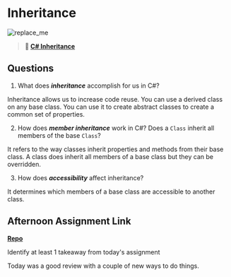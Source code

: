 # Inheritance

![replace_me](https://codeworks.blob.core.windows.net/public/assets/img/illustrations/placeholder.svg)

> **📖 [C# Inheritance](https://codeworksacademy.com/fs-student-guide/resources/wk10/04-Inheritance)**

## Questions

1. What does ***inheritance*** accomplish for us in C#?

Inheritance allows us to increase code reuse. You can use a derived class on any base class. You can use it to create abstract classes to create a common set of properties.

2. How does ***member inheritance*** work in C#? Does a `Class` inherit all members of the base `Class`?

It refers to the way classes inherit properties and methods from their base class. A class does inherit all members of a base class but they can be overridden.

3. How does ***accessibility*** affect inheritance?

It determines which members of a base class are accessible to another class.

## Afternoon Assignment Link

**[Repo](https://github.com/Alexmquan/<ASSIGNMENT_REPO>)**

Identify at least 1 takeaway from today's assignment


Today was a good review with a couple of new ways to do things. 